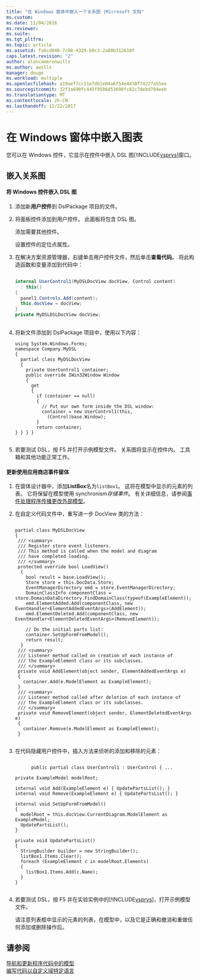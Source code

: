 ```yaml
---
title: "在 Windows 窗体中嵌入一个关系图 |Microsoft 文档"
ms.custom: 
ms.date: 11/04/2016
ms.reviewer: 
ms.suite: 
ms.tgt_pltfrm: 
ms.topic: article
ms.assetid: fa6cd040-7c88-4329-b9c3-2a80b312610f
caps.latest.revision: "2"
author: alancameronwills
ms.author: awills
manager: douge
ms.workload: multiple
ms.openlocfilehash: a19aef7cc11e7db1e04a6f54e4438f74227a55ee
ms.sourcegitcommit: 32f1a690fc445f9586d53698fc82c7debd784eeb
ms.translationtype: MT
ms.contentlocale: zh-CN
ms.lasthandoff: 12/22/2017
---
```

# <a name="embedding-a-diagram-in-a-windows-form"></a>在 Windows 窗体中嵌入图表
您可以在 Windows 控件，它显示在控件中嵌入 DSL 图[!INCLUDE[vsprvs](../code-quality/includes/vsprvs_md.md)]窗口。  
  
## <a name="embedding-a-diagram"></a>嵌入关系图  
  
#### <a name="to-embed-a-dsl-diagram-in-a-windows-control"></a>将 Windows 控件嵌入 DSL 图  
  
1.  添加新**用户控件**到 DslPackage 项目的文件。  
  
2.  将面板控件添加到用户控件。 此面板将包含 DSL 图。  
  
     添加需要其他控件。  
  
     设置控件的定位点属性。  
  
3.  在解决方案资源管理器，右键单击用户控件文件，然后单击**查看代码**。 将此构造函数和变量添加到代码中：  
  
    ```csharp  
  
    internal UserControl1(MyDSLDocView docView, Control content)  
      : this()  
    {  
      panel1.Controls.Add(content);  
      this.docView = docView;  
    }  
    private MyDSLDSLDocView docView;  
  
    ```  
  
4.  将新文件添加到 DslPackage 项目中，使用以下内容：  
  
    ```  
    using System.Windows.Forms;  
    namespace Company.MyDSL  
    {  
      partial class MyDSLDocView  
      {  
        private UserControl1 container;  
        public override IWin32Window Window  
        {  
          get  
          {  
            if (container == null)  
            {  
              // Put our own form inside the DSL window:  
              container = new UserControl1(this,  
                (Control)base.Window);  
            }  
            return container;  
    } } } }  
  
    ```  
  
5.  若要测试 DSL，按 F5 并打开示例模型文件。 关系图将显示在控件内。 工具箱和其他功能正常工作。  
  
#### <a name="updating-the-form-using-store-events"></a>更新使用应用商店事件窗体  
  
1.  在窗体设计器中，添加**ListBox**名为`listBox1`。 这将在模型中显示的元素的列表。 它将保留在模型使用 synchronism*存储事件*。 有关详细信息，请参阅[事件处理程序传播更改外部模型](../modeling/event-handlers-propagate-changes-outside-the-model.md)。  
  
2.  在自定义代码文件中，重写进一步 DocView 类的方法：  
  
    ```  
  
    partial class MyDSLDocView  
    {  
     /// <summary>  
     /// Register store event listeners.  
     /// This method is called when the model and diagram    
     /// have completed loading.   
     /// </summary>  
     protected override bool LoadView()  
      {  
        bool result = base.LoadView();  
        Store store = this.DocData.Store;  
        EventManagerDirectory emd = store.EventManagerDirectory;  
        DomainClassInfo componentClass = store.DomainDataDirectory.FindDomainClass(typeof(ExampleElement));  
        emd.ElementAdded.Add(componentClass, new EventHandler<ElementAddedEventArgs>(AddElement));  
        emd.ElementDeleted.Add(componentClass, new EventHandler<ElementDeletedEventArgs>(RemoveElement));  
  
        // Do the initial parts list:  
        container.SetUpFormFromModel();  
        return result;  
      }  
     /// <summary>  
     /// Listener method called on creation of each instance of   
     /// the ExampleElement class or its subclasses.  
     /// </summary>  
     private void AddElement(object sender, ElementAddedEventArgs e)  
     {  
       container.Add(e.ModelElement as ExampleElement);  
     }  
     /// <summary>  
     /// Listener method called after deletion of each instance of   
     /// the ExampleElement class or its subclasses.  
     /// </summary>  
     private void RemoveElement(object sender, ElementDeletedEventArgs e)  
     {  
       container.Remove(e.ModelElement as ExampleElement);  
     }  
  
    ```  
  
3.  在代码隐藏用户控件中，插入方法来侦听的添加和移除的元素：  
  
    ```  
  
          public partial class UserControl1 : UserControl { ...  
  
    private ExampleModel modelRoot;  
  
    internal void Add(ExampleElement e) { UpdatePartsList(); }  
    internal void Remove(ExampleElement e) { UpdatePartsList(); }  
  
    internal void SetUpFormFromModel()  
    {  
      modelRoot = this.docView.CurrentDiagram.ModelElement as ExampleModel;  
      UpdatePartsList();  
    }  
  
    private void UpdatePartsList()  
    {  
      StringBuilder builder = new StringBuilder();  
      listBox1.Items.Clear();  
      foreach (ExampleElement c in modelRoot.Elements)  
      {  
        listBox1.Items.Add(c.Name);  
      }  
    }  
  
    ```  
  
4.  若要测试 DSL，按 F5 并在实验实例中的[!INCLUDE[vsprvs](../code-quality/includes/vsprvs_md.md)]，打开示例模型文件。  
  
     请注意列表框中显示的元素的列表，在模型中，以及它是正确和撤消和重做任何添加或删除操作后。  
  
## <a name="see-also"></a>请参阅  
 [导航和更新程序代码中的模型](../modeling/navigating-and-updating-a-model-in-program-code.md)   
 [编写代码以自定义域特定语言](../modeling/writing-code-to-customise-a-domain-specific-language.md)